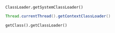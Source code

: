 ```
ClassLoader.getSystemClassLoader()
```

```JAVA
Thread.currentThread().getContextClassLoader()
```

```
getClass().getClassLoader()
```